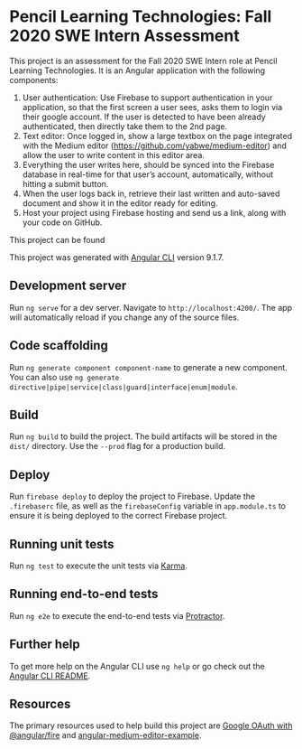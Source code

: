 # Pencil Learning Technologies: Fall 2020 SWE Intern Assessment

This project is an assessment for the Fall 2020 SWE Intern role at Pencil Learning Technologies. It is an Angular application with the following components:

1. User authentication: Use Firebase to support authentication in your application, so that
the first screen a user sees, asks them to login via their google account. If the user is
detected to have been already authenticated, then directly take them to the 2nd page.
2. Text editor: Once logged in, show a large textbox on the page integrated with the
Medium editor (https://github.com/yabwe/medium-editor) and allow the user to write
content in this editor area.
3. Everything the user writes here, should be synced into the Firebase database in
real-time for that user’s account, automatically, without hitting a submit button.
4. When the user logs back in, retrieve their last written and auto-saved document and
show it in the editor ready for editing.
5. Host your project using Firebase hosting and send us a link, along with your code on
GitHub.

This project can be found 

This project was generated with [Angular CLI](https://github.com/angular/angular-cli) version 9.1.7.

## Development server

Run `ng serve` for a dev server. Navigate to `http://localhost:4200/`. The app will automatically reload if you change any of the source files.

## Code scaffolding

Run `ng generate component component-name` to generate a new component. You can also use `ng generate directive|pipe|service|class|guard|interface|enum|module`.

## Build

Run `ng build` to build the project. The build artifacts will be stored in the `dist/` directory. Use the `--prod` flag for a production build.

## Deploy

Run `firebase deploy` to deploy the project to Firebase. Update the `.firebaserc` file, as well as the `firebaseConfig` variable in `app.module.ts` to ensure it is being deployed to the correct Firebase project. 

## Running unit tests

Run `ng test` to execute the unit tests via [Karma](https://karma-runner.github.io).

## Running end-to-end tests

Run `ng e2e` to execute the end-to-end tests via [Protractor](http://www.protractortest.org/).

## Further help

To get more help on the Angular CLI use `ng help` or go check out the [Angular CLI README](https://github.com/angular/angular-cli/blob/master/README.md).

## Resources

The primary resources used to help build this project are [Google OAuth with @angular/fire](https://fireship.io/lessons/angularfire-google-oauth/) and [angular-medium-editor-example](https://stackblitz.com/edit/angular-medium-editor-example).